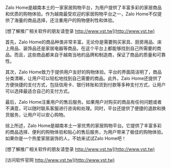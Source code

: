 Zalo Home是越南本土的一家家居购物平台，为用户提供了丰富多彩的家居商品和优质的购物体验。作为越南最受欢迎的家居购物平台之一，Zalo Home不仅提供了海量的商品选择，还注重用户的购物便利性和体验。

[想了解推广相关软件的朋友请登录 http://www.vst.tw](http://www.vst.tw)

首先，Zalo Home的商品种类非常丰富。无论你是需要购买家具、厨房用品、床上用品、装饰品还是家居电器等商品，在这个平台上都能够找到自己所需要的商品。而且，这些商品都来自于越南当地的品牌和制造商，保证了商品的质量和可靠性。

其次，Zalo Home致力于提供用户友好的购物体验。平台的界面简洁明了，商品分类清晰，让用户可以轻松地找到自己需要的商品。此外，Zalo Home还提供了方便快捷的支付方式，包括信用卡、银行转账和货到付款等多种支付方式，让用户可以选择最适合自己的支付方式。

最后，Zalo Home注重用户的售后服务。如果用户对购买的商品有任何问题或者不满意，可以随时联系客服进行咨询和处理。同时，平台还提供了便捷的退款和换货服务，让用户可以安心购物。

综上所述，Zalo Home是越南本土一家优秀的家居购物平台。它提供了丰富多彩的商品选择、便利的购物体验和贴心的售后服务，为用户带来了极佳的购物体验。如果你是一个热爱家居装饰的人，不妨来试试Zalo Home吧！

[想了解推广相关软件的朋友请登录 http://www.vst.tw](http://www.vst.tw)


[访问软件官网 http://www.vst.tw](http://www.vst.tw)
